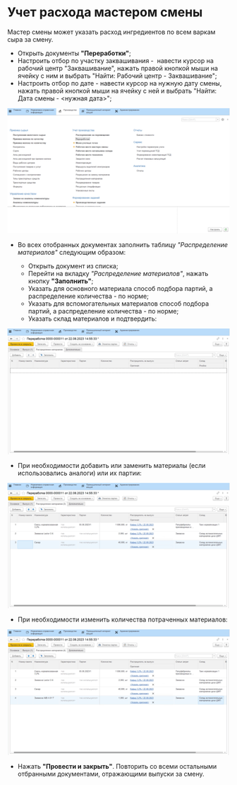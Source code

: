 # Учет расхода мастером смены

Мастер смены может указать расход ингредиентов по всем варкам сыра за
смену.

-   Открыть документы **"Переработки"**;
-   Настроить отбор по участку заквашивания -  навести курсор на рабочий
    центр "Заквашивание", нажать правой кнопкой мыши на ячейку с ним и
    выбрать "Найти: Рабочий центр - Заквашивание";
-   Настроить отбор по дате - навести курсор на нужную дату смены,
    нажать правой кнопкой мыши на ячейку с ней и выбрать "Найти: Дата
    смены - <нужная дата>";
    
![](ByShiftWizard.assets/1.gif)

-   Во всех отобранных документах заполнить таблицу *"Распределение материалов"* следующим образом:

    - Открыть документ из списка;
    - Перейти на вкладку *"Распределение материалов"*, нажать кнопку **"Заполнить"**;
    - Указать для основного материала способ подбора партий, а распределение количества - по норме;
    - Указать для вспомогательных материалов способ подбора партий, а распределение количества - по норме;
    - Указать склад материалов и подтвердить:

![](ByShiftWizard.assets/2.gif)

-   При необходимости добавить или заменить материалы (если использовались аналоги) или их партии:

![](ByShiftWizard.assets/3.gif)
    
-   При необходимости изменить количества потраченных материалов:
    
![](ByShiftWizard.assets/4.gif)

-   Нажать **"Провести и закрыть"**. Повторить со всеми остальными отбранными документами, отражающими выпуски за смену.